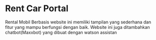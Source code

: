# Rent Car Portal
Rental Mobil Berbasis website ini memiliki tampilan yang sederhana dan fitur yang mampu berfungsi dengan baik.
Website ini juga ditambahkan chatbot(Maxxbot) yang dibuat dengan watson assistan
